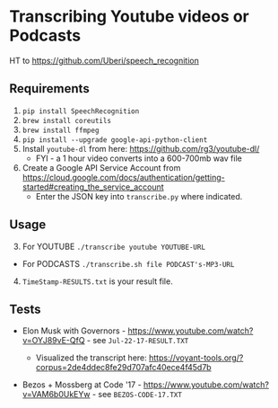 # Transcribing Youtube videos or Podcasts

HT to https://github.com/Uberi/speech_recognition

## Requirements
1. `pip install SpeechRecognition`
2. `brew install coreutils`
3. `brew install ffmpeg`
4. `pip install --upgrade google-api-python-client`
5. Install `youtube-dl` from here: https://github.com/rg3/youtube-dl/
   * FYI - a 1 hour video converts into a 600-700mb wav file
6. Create a Google API Service Account from https://cloud.google.com/docs/authentication/getting-started#creating_the_service_account
   * Enter the JSON key into `transcribe.py` where indicated.
   
## Usage

3.  For YOUTUBE `./transcribe youtube YOUTUBE-URL`
   * For PODCASTS `./transcribe.sh file PODCAST's-MP3-URL `

4. `TimeStamp-RESULTS.txt` is your result file.


## Tests

* Elon Musk with Governors - https://www.youtube.com/watch?v=OYJ89vE-QfQ - see `Jul-22-17-RESULT.TXT`
   * Visualized the transcript here: https://voyant-tools.org/?corpus=2de4ddec8fe29d707afc40ece4f45d7b

* Bezos + Mossberg at Code '17 - https://www.youtube.com/watch?v=VAM6b0UkEYw - see `BEZOS-CODE-17.TXT`
